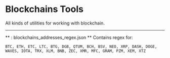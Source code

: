 
# Blockchains Tools
All kinds of utilities for working with blockchain.

----

** : blockchains_addresses_regex.json ** 
Contains regex for:

```
BTC, ETH, ETC, LTC, BTG, DGB, QTUM, BCH, BSV, NEO, XRP, DASH, DOGE, WAVES, IOTA, TRX, XLM, BNB, ZEC, XMR, MFC, GRAM, PZM, XEM, XTZ
```
